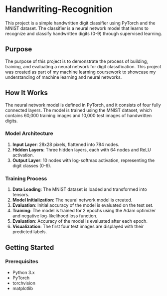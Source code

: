 # Handwriting-Recognition

This project is a simple handwritten digit classifier using PyTorch and the MNIST dataset. The classifier is a neural network model that learns to recognize and classify handwritten digits (0-9) through supervised learning.

## Purpose

The purpose of this project is to demonstrate the process of building, training, and evaluating a neural network for digit classification. This project was created as part of my machine learning coursework to showcase my understanding of machine learning and neural networks.

## How It Works

The neural network model is defined in PyTorch, and it consists of four fully connected layers. The model is trained using the MNIST dataset, which contains 60,000 training images and 10,000 test images of handwritten digits.

### Model Architecture

1. **Input Layer**: 28x28 pixels, flattened into 784 nodes.
2. **Hidden Layers**: Three hidden layers, each with 64 nodes and ReLU activation.
3. **Output Layer**: 10 nodes with log-softmax activation, representing the digit classes (0-9).

### Training Process

1. **Data Loading**: The MNIST dataset is loaded and transformed into tensors.
2. **Model Initialization**: The neural network model is created.
3. **Evaluation**: Initial accuracy of the model is evaluated on the test set.
4. **Training**: The model is trained for 2 epochs using the Adam optimizer and negative log-likelihood loss function.
5. **Evaluation**: Accuracy of the model is evaluated after each epoch.
6. **Visualization**: The first four test images are displayed with their predicted labels.

## Getting Started

### Prerequisites

- Python 3.x
- PyTorch
- torchvision
- matplotlib
